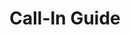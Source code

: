 ---
title: Call-In Guide
layout: assignment
permalink: /:year/:month/:title
district_number: 17
year: 2018
month: November
talking_points:
  - theme: Economy
    education:
      text: On Nov. 23, the Trump Administration published the National Climate Assessment. The report states "Without substantial and sustained global mitigation and regional adaptation efforts, climate change is expected to cause growing losses to American infrastructure and property and impede the rate of economic growth over this century."
      link: https://nca2018.globalchange.gov/#sf-3
    request:
      text: Shepherd our economy to continued success by introducing a revenue neutral carbon fee and dividend policy. Such a policy would address the threat of climate change by reducing greenhouse gas emissions.
      link: https://citizensclimatelobby.org/carbon-fee-and-dividend/ 
  - theme: Agriculture
    education:
      text: On Nov. 23, the Trump Administration published the National Climate Assessment. The report states "Rising temperatures, extreme heat, drought, wildfire on rangelands, and heavy downpours are expected to increasingly disrupt agricultural productivity in the United States. Expected increases in challenges to livestock health, declines in crop yields and quality, and changes in extreme events in the United States and abroad threaten rural livelihoods, sustainable food security, and price stability."
      link: https://nca2018.globalchange.gov/#sf-10
    request:
      text: Help Texas farmers and ranchers avoid these extreme scenarios by introducing legislation that will meaningfully reduce carbon emissions.
  - theme: Reducing Climate Risk
    education:
      text: On Nov. 23, the Trump Administration published the National Climate Assessment. The report states "Communities, governments, and businesses are working to reduce risks from and costs associated with climate change by taking action to lower greenhouse gas emissions and implement adaptation strategies. While mitigation and adaptation efforts have expanded substantially in the last four years, they do not yet approach the scale considered necessary to avoid substantial damages to the economy, environment, and human health over the coming decades."
      link: https://nca2018.globalchange.gov/#sf-5
    request:
      text: Pass legislation, such as a revenue neutral carbon fee and dividend, that will bring down greenhouse gas emissions fast enough to avoid the worst effects of unchecked climate change.
      link: https://citizensclimatelobby.org/carbon-fee-and-dividend/ 
---